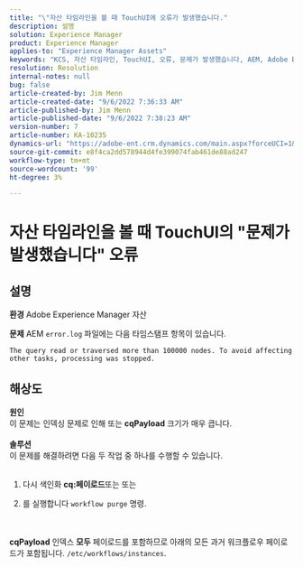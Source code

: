 ```yaml
---
title: "\"자산 타임라인을 볼 때 TouchUI에 오류가 발생했습니다."
description: 설명
solution: Experience Manager
product: Experience Manager
applies-to: "Experience Manager Assets"
keywords: "KCS, 자산 타임라인, TouchUI, 오류, 문제가 발생했습니다, AEM, Adobe Experience Manager, 6.3"
resolution: Resolution
internal-notes: null
bug: false
article-created-by: Jim Menn
article-created-date: "9/6/2022 7:36:33 AM"
article-published-by: Jim Menn
article-published-date: "9/6/2022 7:38:23 AM"
version-number: 7
article-number: KA-10235
dynamics-url: "https://adobe-ent.crm.dynamics.com/main.aspx?forceUCI=1&pagetype=entityrecord&etn=knowledgearticle&id=8dbc5d9e-b62d-ed11-9db1-0022480866ad"
source-git-commit: e8f4ca2dd578944d4fe399074fab461de88ad247
workflow-type: tm+mt
source-wordcount: '99'
ht-degree: 3%

---
```


# 자산 타임라인을 볼 때 TouchUI의 &quot;문제가 발생했습니다&quot; 오류

## 설명


<b>환경</b>
Adobe Experience Manager 자산

<b>문제</b>
AEM `error.log` 파일에는 다음 타임스탬프 항목이 있습니다.


```
The query read or traversed more than 100000 nodes. To avoid affecting other tasks, processing was stopped.
```



## 해상도

<b>원인</b><br>이 문제는 인덱싱 문제로 인해 또는 <b>cqPayload</b> 크기가 매우 큽니다. <br> <br><b>솔루션</b><br>이 문제를 해결하려면 다음 두 작업 중 하나를 수행할 수 있습니다. <br> <br>
1. 다시 색인화 <b>cq:페이로드</b>또는 또는


2. 를 실행합니다 `workflow purge` 명령.

<br> <br><b>cqPayload</b> 인덱스 <b>모두</b> 페이로드를 포함하므로 아래의 모든 과거 워크플로우 페이로드가 포함됩니다. `/etc/workflows/instances`.